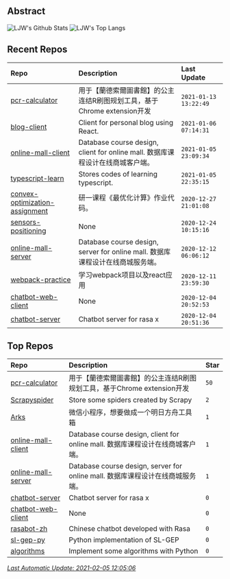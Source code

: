 ## Abstract
![LJW's Github Stats](https://github-readme-stats.vercel.app/api?username=LeeJiangWei&show_icons=true&hide_border=true)
![LJW's Top Langs](https://github-readme-stats.vercel.app/api/top-langs/?username=LeeJiangWei&layout=compact&hide_border=true)

## Recent Repos
|Repo|Description|Last Update|
|:--|:--|:--|
|[pcr-calculator](https://github.com/LeeJiangWei/pcr-calculator)|用于【蘭德索爾圖書館】的公主连结R刷图规划工具，基于Chrome extension开发|`2021-01-13 13:22:49`|
|[blog-client](https://github.com/LeeJiangWei/blog-client)|Client for personal blog using React.|`2021-01-06 07:14:31`|
|[online-mall-client](https://github.com/LeeJiangWei/online-mall-client)|Database course design, client for online mall. 数据库课程设计在线商城客户端。|`2021-01-05 23:09:34`|
|[typescript-learn](https://github.com/LeeJiangWei/typescript-learn)|Stores codes of learning typescript.|`2021-01-05 22:35:15`|
|[convex-optimization-assignment](https://github.com/LeeJiangWei/convex-optimization-assignment)|研一课程《最优化计算》作业代码。|`2020-12-27 21:01:08`|
|[sensors-positioning](https://github.com/LeeJiangWei/sensors-positioning)|None|`2020-12-24 10:15:16`|
|[online-mall-server](https://github.com/LeeJiangWei/online-mall-server)|Database course design, server for online mall.  数据库课程设计在线商城服务端。|`2020-12-12 06:06:12`|
|[webpack-practice](https://github.com/LeeJiangWei/webpack-practice)|学习webpack项目以及react应用|`2020-12-11 23:59:30`|
|[chatbot-web-client](https://github.com/LeeJiangWei/chatbot-web-client)|None|`2020-12-04 20:52:53`|
|[chatbot-server](https://github.com/LeeJiangWei/chatbot-server)|Chatbot server for rasa x|`2020-12-04 20:51:36`|

## Top Repos
|Repo|Description|Star|
|:--|:--|:--|
|[pcr-calculator](https://github.com/LeeJiangWei/pcr-calculator)|用于【蘭德索爾圖書館】的公主连结R刷图规划工具，基于Chrome extension开发|`50`|
|[Scrapyspider](https://github.com/LeeJiangWei/Scrapyspider)|Store some spiders created by Scrapy|`2`|
|[Arks](https://github.com/LeeJiangWei/Arks)|微信小程序，想要做成一个明日方舟工具箱|`1`|
|[online-mall-client](https://github.com/LeeJiangWei/online-mall-client)|Database course design, client for online mall. 数据库课程设计在线商城客户端。|`1`|
|[online-mall-server](https://github.com/LeeJiangWei/online-mall-server)|Database course design, server for online mall.  数据库课程设计在线商城服务端。|`1`|
|[chatbot-server](https://github.com/LeeJiangWei/chatbot-server)|Chatbot server for rasa x|`0`|
|[chatbot-web-client](https://github.com/LeeJiangWei/chatbot-web-client)|None|`0`|
|[rasabot-zh](https://github.com/LeeJiangWei/rasabot-zh)|Chinese chatbot developed with Rasa|`0`|
|[sl-gep-py](https://github.com/LeeJiangWei/sl-gep-py)|Python implementation of SL-GEP|`0`|
|[algorithms](https://github.com/LeeJiangWei/algorithms)|Implement some algorithms with Python|`0`|



*[Last Automatic Update: 2021-02-05 12:05:06](https://github.com/songquanpeng/songquanpeng/blob/master/help.md)*
